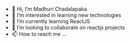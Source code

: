 - 👋 Hi, I’m Madhuri Chadalapaka
- 👀 I’m interested in learning new technologies
- 🌱 I’m currently learning ReactJS
- 💞️ I’m looking to collaborate on reactjs projects
- 📫 How to reach me ...

<!---
m-chadalapaka/m-chadalapaka is a ✨ special ✨ repository because its `README.md` (this file) appears on your GitHub profile.
You can click the Preview link to take a look at your changes.
--->
